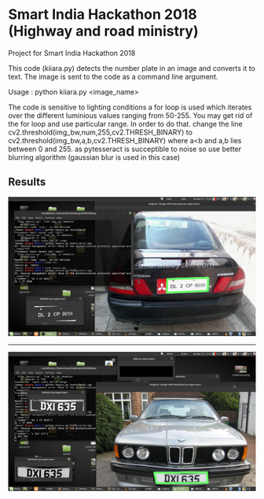 # Smart India Hackathon 2018 (Highway and road ministry)
Project for Smart India Hackathon 2018

This code (kiiara.py) detects the number plate in an image and converts it to text. 
The image is sent to the code as a command line argument.

Usage : python kiiara.py <image_name>

The code is sensitive to lighting conditions a for loop is used which iterates over the different luminious values ranging from 50-255.
You may get rid of the for loop and use particular range. In order to do that. change the line cv2.threshold(img_bw,num,255,cv2.THRESH_BINARY)
to cv2.threshold(img_bw,a,b,cv2.THRESH_BINARY) where a<b and a,b lies between 0 and 255. as pytesseract is succeptible to noise so use better 
blurring algorithm (gaussian blur is used  in this case)

## Results

<img src="https://raw.githubusercontent.com/iamfiasco/sih2018/master/Screenshot%20at%202018-03-31%2017-34-45.png">

<hr>

<img src="https://raw.githubusercontent.com/iamfiasco/sih2018/master/Screenshot%20at%202018-03-31%2017-35-05.png">
